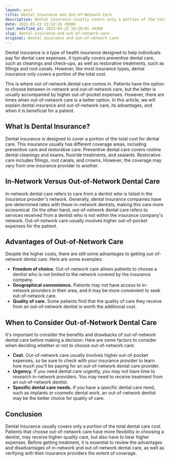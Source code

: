```yaml
---
layout: post
title: Dental Insurance and Out-of-Network Care
description: Dental insurance usually covers only a portion of the total dental care cost; however, patients can still receive out-of-network care if preferred. Read on to know more.
date: 2023-03-23 13:12:24 +0300
last_modified_at: 2023-03-23 10:29:01 +0300
slug: dental-insurance-and-out-of-network-care
original: Dental insurance and out-of-network care
---
```

Dental insurance is a type of health insurance designed to help individuals pay for dental care expenses. It typically covers preventive dental care, such as cleanings and check-ups, as well as restorative treatments, such as fillings and root canals. However, like most insurance types, dental insurance only covers a portion of the total cost.

This is where out-of-network dental care comes in. Patients have the option to choose between in-network and out-of-network care, but the latter is usually accompanied by higher out-of-pocket expenses. However, there are times when out-of-network care is a better option. In this article, we will explain dental insurance and out-of-network care, its advantages, and when it is beneficial for a patient.

## What Is Dental Insurance?

Dental insurance is designed to cover a portion of the total cost for dental care. This insurance usually has different coverage areas, including preventive care and restorative care. Preventive dental care covers routine dental cleanings and exams, fluoride treatments, and sealants. Restorative care includes fillings, root canals, and crowns. However, the coverage may vary from one insurance provider to another.

## In-Network Versus Out-of-Network Dental Care

In-network dental care refers to care from a dentist who is listed in the insurance provider's network. Generally, dental insurance companies have pre-determined rates with these in-network dentists, making this care more economical. On the other hand, out-of-network dental care refers to services received from a dentist who is not within the insurance company's network. Out-of-network care usually involves higher out-of-pocket expenses for the patient.

## Advantages of Out-of-Network Care

Despite the higher costs, there are still some advantages to getting out-of-network dental care. Here are some examples:

* **Freedom of choice.** Out-of-network care allows patients to choose a dentist who is not limited to the network covered by the insurance company.
* **Geographical convenience.** Patients may not have access to in-network providers in their area, and it may be more convenient to seek out-of-network care.
* **Quality of care.** Some patients find that the quality of care they receive from an out-of-network dentist is worth the additional cost.

## When to Consider Out-of-Network Dental Care

It's important to consider the benefits and drawbacks of out-of-network dental care before making a decision. Here are some factors to consider when deciding whether or not to choose out-of-network care:

* **Cost.** Out-of-network care usually involves higher out-of-pocket expenses, so be sure to check with your insurance provider to learn how much you'll be paying for an out-of-network dental care provider.
* **Urgency.** If you need dental care urgently, you may not have time to research in-network providers. You may need to receive treatment from an out-of-network dentist.
* **Specific dental care needs.** If you have a specific dental care need, such as implants or cosmetic dental work, an out-of-network dentist may be the better choice for quality of care.

## Conclusion

Dental insurance usually covers only a portion of the total dental care cost. Patients that choose out-of-network care have more flexibility in choosing a dentist, may receive higher-quality care, but also have to bear higher expenses. Before getting treatment, it is essential to review the advantages and disadvantages of in-network and out-of-network dental care, as well as verifying with their insurance providers the extent of coverage.